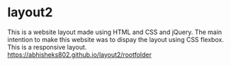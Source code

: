# layout2
This is a website layout made using HTML and CSS and jQuery. The main intention to make this website was to dispay the layout using CSS flexbox. This is a responsive layout.<br>
https://abhisheks802.github.io/layout2/rootfolder
